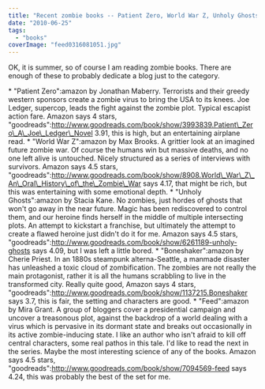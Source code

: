 ```yaml
---
title: "Recent zombie books -- Patient Zero, World War Z, Unholy Ghosts, Boneshaker, Feed"
date: "2010-06-25"
tags: 
  - "books"
coverImage: "feed0316081051.jpg"
---
```


OK, it is summer, so of course I am reading zombie books. There are enough of these to probably dedicate a blog just to the category.

\* "Patient Zero":amazon by Jonathan Maberry. Terrorists and their greedy western sponsors create a zombie virus to bring the USA to its knees. Joe Ledger, supercop, leads the fight against the zombie plot. Typical escapist action fare. Amazon says 4 stars, "goodreads":http://www.goodreads.com/book/show/3993839.Patient\_Zero\_A\_Joe\_Ledger\_Novel 3.91, this is high, but an entertaining airplane read. \* "World War Z":amazon by Max Brooks. A grittier look at an imagined future zombie war. Of course the humans win but massive deaths, and no one left alive is untouched. Nicely structured as a series of interviews with survivors. Amazon says 4.5 stars, "goodreads":http://www.goodreads.com/book/show/8908.World\_War\_Z\_An\_Oral\_History\_of\_the\_Zombie\_War says 4.17, that might be rich, but this was entertaining with some emotional depth. \* "Unholy Ghosts":amazon by Stacia Kane. No zombies, just hordes of ghosts that won't go away in the near future. Magic has been rediscovered to control them, and our heroine finds herself in the middle of multiple intersecting plots. An attempt to kickstart a franchise, but ultimately the attempt to create a flawed heroine just didn't do it for me. Amazon says 4.5 stars, "goodreads":http://www.goodreads.com/book/show/6261189-unholy-ghosts says 4.09, but I was left a little bored. \* "Boneshaker":amazon by Cherie Priest. In an 1880s steampunk alterna-Seattle, a manmade disaster has unleashed a toxic cloud of zombification. The zombies are not really the main protagonist, rather it is all the humans scrabbling to live in the transformed city. Really quite good, Amazon says 4 stars, "goodreads":http://www.goodreads.com/book/show/1137215.Boneshaker says 3.7, this is fair, the setting and characters are good. \* "Feed":amazon by Mira Grant. A group of bloggers cover a presidential campaign and uncover a treasonous plot, against the backdrop of a world dealing with a virus which is pervasive in its dormant state and breaks out occasionally in its active zombie-inducing state. I like an author who isn't afraid to kill off central characters, some real pathos in this tale. I'd like to read the next in the series. Maybe the most interesting science of any of the books. Amazon says 4.5 stars, "goodreads":http://www.goodreads.com/book/show/7094569-feed says 4.24, this was probably the best of the set for me.
